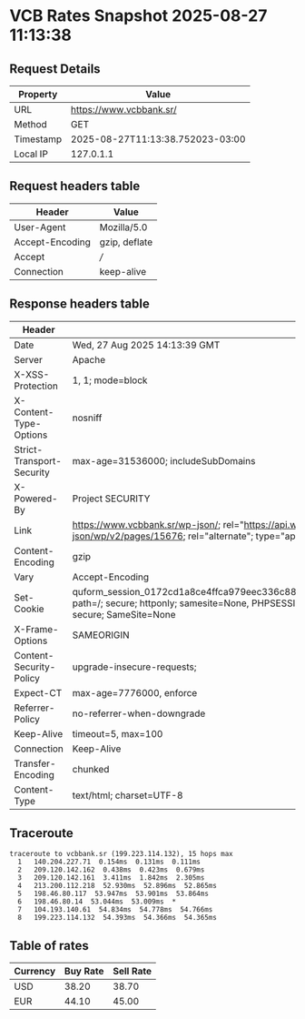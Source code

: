 # VCB Rates Snapshot 2025-08-27 11:13:38
## Request Details

| Property | Value |
|----------|-------|
| URL | https://www.vcbbank.sr/ |
| Method | GET |
| Timestamp | 2025-08-27T11:13:38.752023-03:00 |
| Local IP | 127.0.1.1 |
    
## Request headers table

| Header | Value |
|--------|-------|
| User-Agent | Mozilla/5.0 |
| Accept-Encoding | gzip, deflate |
| Accept | */* |
| Connection | keep-alive |

    
## Response headers table
| Header | Value |
|--------|-------|
| Date | Wed, 27 Aug 2025 14:13:39 GMT |
| Server | Apache |
| X-XSS-Protection | 1, 1; mode=block |
| X-Content-Type-Options | nosniff |
| Strict-Transport-Security | max-age=31536000; includeSubDomains |
| X-Powered-By | Project SECURITY |
| Link | <https://www.vcbbank.sr/wp-json/>; rel="https://api.w.org/", <https://www.vcbbank.sr/wp-json/wp/v2/pages/15676>; rel="alternate"; type="application/json", <https://www.vcbbank.sr/>; rel=shortlink |
| Content-Encoding | gzip |
| Vary | Accept-Encoding |
| Set-Cookie | quform_session_0172cd1a8ce4ffca979eec336c8836d5=pEIk8Ue1l1S2OueawpfOhHSgpvgD60361bQD9ImD; path=/; secure; httponly; samesite=None, PHPSESSID=d94b41b985df829b308ac73e1956c864; path=/; secure; SameSite=None |
| X-Frame-Options | SAMEORIGIN |
| Content-Security-Policy | upgrade-insecure-requests; |
| Expect-CT | max-age=7776000, enforce |
| Referrer-Policy | no-referrer-when-downgrade |
| Keep-Alive | timeout=5, max=100 |
| Connection | Keep-Alive |
| Transfer-Encoding | chunked |
| Content-Type | text/html; charset=UTF-8 |

## Traceroute 

```
traceroute to vcbbank.sr (199.223.114.132), 15 hops max
  1   140.204.227.71  0.154ms  0.131ms  0.111ms 
  2   209.120.142.162  0.438ms  0.423ms  0.679ms 
  3   209.120.142.161  3.411ms  1.842ms  2.305ms 
  4   213.200.112.218  52.930ms  52.896ms  52.865ms 
  5   198.46.80.117  53.947ms  53.901ms  53.864ms 
  6   198.46.80.14  53.044ms  53.009ms  * 
  7   104.193.140.61  54.834ms  54.778ms  54.766ms 
  8   199.223.114.132  54.393ms  54.366ms  54.365ms 

```


## Table of rates

| Currency | Buy Rate | Sell Rate |
|----------|----------|-----------|
| USD | 38.20 | 38.70 |
| EUR | 44.10 | 45.00 |
